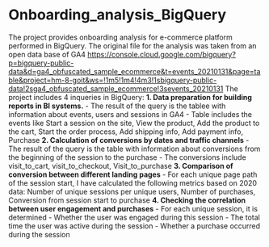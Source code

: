 # Onboarding_analysis_BigQuery
The project provides onboarding analysis for e-commerce platform performed in BigQuery. The original file for the analysis was taken from an open data base of GA4
https://console.cloud.google.com/bigquery?p=bigquery-public-data&d=ga4_obfuscated_sample_ecommerce&t=events_20210131&page=table&project=hm-8-goit&ws=!1m5!1m4!4m3!1sbigquery-public-data!2sga4_obfuscated_sample_ecommerce!3sevents_20210131
The project includes 4 inqueries in BigQuery:
   **1. Data preparation for building reports in BI systems.**
      - The result of the query is the tablee with information about events, users and sessions in GA4
      - Table includes the events like Start a session on the site, View the product, Add the product to the cart, Start the order process, Add shipping info, Add payment info, Purchase
   **2. Calculation of conversions by dates and traffic channels**
     - The result of the query is the table with information about conversions from the beginning of the session to the purchase
     - The conversions include visit_to_cart, visit_to_checkout, Visit_to_purchase
   **3. Comparison of conversion between different landing pages**
     - For each unique page path of the session start, I have calculated the following metrics based on 2020 data: Number of unique sessions per unique users, Number of purchases, Conversion from session start to purchase
   **4. Checking the correlation between user engagement and purchases**
     - For each unique session, it is determined
         - Whether the user was engaged during this session
         - The total time the user was active during the session
         - Whether a purchase occurred during the session
